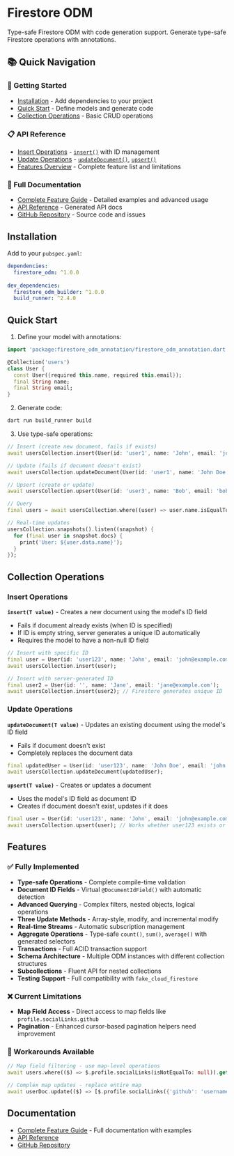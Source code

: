 # Firestore ODM

Type-safe Firestore ODM with code generation support. Generate type-safe Firestore operations with annotations.

## 📚 Quick Navigation

### 🚀 Getting Started
- [Installation](#installation) - Add dependencies to your project
- [Quick Start](#quick-start) - Define models and generate code
- [Collection Operations](#collection-operations) - Basic CRUD operations

### 📋 API Reference
- [Insert Operations](#insert-operations) - [`insert()`](#insert-operations) with ID management
- [Update Operations](#update-operations) - [`updateDocument()`](#update-operations), [`upsert()`](#upsert-operations)
- [Features Overview](#features) - Complete feature list and limitations

### 📖 Full Documentation
- [Complete Feature Guide](../../README.md) - Detailed examples and advanced usage
- [API Reference](https://pub.dev/documentation/firestore_odm/latest/) - Generated API docs
- [GitHub Repository](https://github.com/sylphxltd/firestore_odm) - Source code and issues

## Installation

Add to your `pubspec.yaml`:

```yaml
dependencies:
  firestore_odm: ^1.0.0
  
dev_dependencies:
  firestore_odm_builder: ^1.0.0
  build_runner: ^2.4.0
```

## Quick Start

1. Define your model with annotations:

```dart
import 'package:firestore_odm_annotation/firestore_odm_annotation.dart';

@Collection('users')
class User {
  const User({required this.name, required this.email});
  final String name;
  final String email;
}
```

2. Generate code:

```bash
dart run build_runner build
```

3. Use type-safe operations:

```dart
// Insert (create new document, fails if exists)
await usersCollection.insert(User(id: 'user1', name: 'John', email: 'john@example.com'));

// Update (fails if document doesn't exist)
await usersCollection.updateDocument(User(id: 'user1', name: 'John Doe', email: 'john.doe@example.com'));

// Upsert (create or update)
await usersCollection.upsert(User(id: 'user3', name: 'Bob', email: 'bob@example.com'));

// Query
final users = await usersCollection.where((user) => user.name.isEqualTo('John')).get();

// Real-time updates
usersCollection.snapshots().listen((snapshot) {
  for (final user in snapshot.docs) {
    print('User: ${user.data.name}');
  }
});
```

## Collection Operations

### Insert Operations

**`insert(T value)`** - Creates a new document using the model's ID field
- Fails if document already exists (when ID is specified)
- If ID is empty string, server generates a unique ID automatically
- Requires the model to have a non-null ID field

```dart
// Insert with specific ID
final user = User(id: 'user123', name: 'John', email: 'john@example.com');
await usersCollection.insert(user);

// Insert with server-generated ID
final user2 = User(id: '', name: 'Jane', email: 'jane@example.com');
await usersCollection.insert(user2); // Firestore generates unique ID
```

### Update Operations

**`updateDocument(T value)`** - Updates an existing document using the model's ID field
- Fails if document doesn't exist
- Completely replaces the document data

```dart
final updatedUser = User(id: 'user123', name: 'John Doe', email: 'john.doe@example.com');
await usersCollection.updateDocument(updatedUser);
```

**`upsert(T value)`** - Creates or updates a document
- Uses the model's ID field as document ID
- Creates if document doesn't exist, updates if it does

```dart
final user = User(id: 'user123', name: 'John', email: 'john@example.com');
await usersCollection.upsert(user); // Works whether user123 exists or not
```

## Features

### ✅ Fully Implemented
- **Type-safe Operations** - Complete compile-time validation
- **Document ID Fields** - Virtual `@DocumentIdField()` with automatic detection
- **Advanced Querying** - Complex filters, nested objects, logical operations
- **Three Update Methods** - Array-style, modify, and incremental modify
- **Real-time Streams** - Automatic subscription management
- **Aggregate Operations** - Type-safe `count()`, `sum()`, `average()` with generated selectors
- **Transactions** - Full ACID transaction support
- **Schema Architecture** - Multiple ODM instances with different collection structures
- **Subcollections** - Fluent API for nested collections
- **Testing Support** - Full compatibility with `fake_cloud_firestore`

### ❌ Current Limitations
- **Map Field Access** - Direct access to map fields like `profile.socialLinks.github`
- **Pagination** - Enhanced cursor-based pagination helpers need improvement

### 🚧 Workarounds Available
```dart
// Map field filtering - use map-level operations
await users.where(($) => $.profile.socialLinks(isNotEqualTo: null)).get();

// Complex map updates - replace entire map
await userDoc.update(($) => [$.profile.socialLinks({'github': 'username'})]);
```

## Documentation

- [Complete Feature Guide](../../README.md) - Full documentation with examples
- [API Reference](https://pub.dev/documentation/firestore_odm/latest/)
- [GitHub Repository](https://github.com/sylphxltd/firestore_odm)